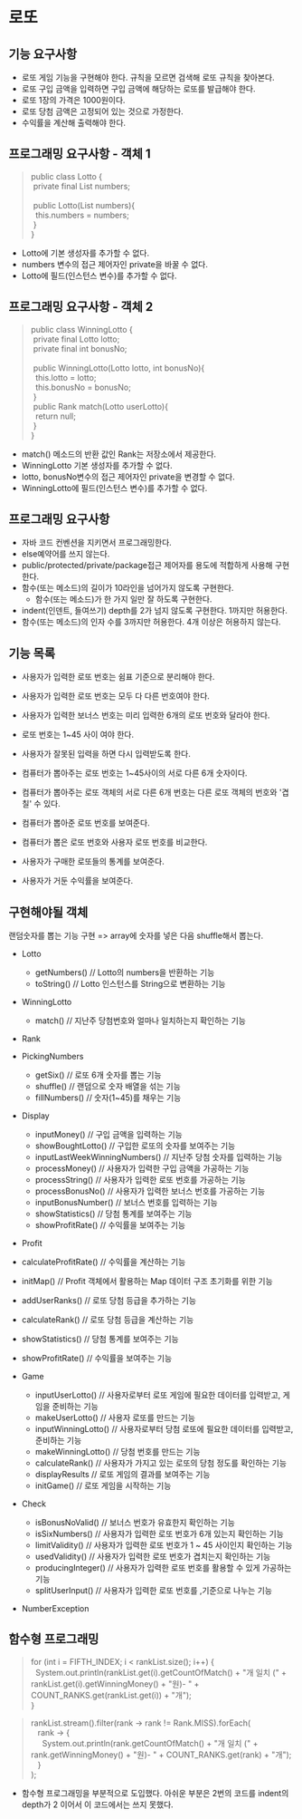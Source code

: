 # 로또

## 기능 요구사항
- 로또 게임 기능을 구현해야 한다. 규칙을 모르면 검색해 로또 규칙을 찾아본다.
- 로또 구입 금액을 입력하면 구입 금액에 해당하는 로또를 발급해야 한다.
- 로또 1장의 가격은 1000원이다.
- 로또 당첨 금액은 고정되어 있는 것으로 가정한다.
- 수익률을 계산해 출력해야 한다.

## 프로그래밍 요구사항 - 객체 1

> public class Lotto {  
&nbsp;private final List<Integer> numbers;  
&nbsp;  
&nbsp;public Lotto(List<Integer> numbers){  
&nbsp;&nbsp;this.numbers = numbers;  
&nbsp;}  
}
- Lotto에 기본 생성자를 추가할 수 없다.
- numbers 변수의 접근 제어자인 private을 바꿀 수 없다.
- Lotto에 필드(인스턴스 변수)를 추가할 수 없다.

## 프로그래밍 요구사항 - 객체 2

> public class WinningLotto {  
&nbsp;private final Lotto lotto;  
&nbsp;private final int bonusNo;  
&nbsp;  
&nbsp;public WinningLotto(Lotto lotto, int bonusNo){  
&nbsp;&nbsp;this.lotto = lotto;  
&nbsp;&nbsp;this.bonusNo = bonusNo;  
&nbsp;}  
&nbsp;public Rank match(Lotto userLotto){  
&nbsp;&nbsp;return null;  
&nbsp;}  
}

- match() 메소드의 반환 값인 Rank는 저장소에서 제공한다.
- WinningLotto 기본 생성자를 추가할 수 없다.
- lotto, bonusNo변수의 접근 제어자인 private을 변경할 수 없다.
- WinningLotto에 필드(인스턴스 변수)를 추가할 수 없다.

## 프로그래밍 요구사항

- 자바 코드 컨벤션을 지키면서 프로그래밍한다.
- else예약어를 쓰지 않는다.
- public/protected/private/package접근 제어자를 용도에 적합하게 사용해 구현한다.
- 함수(또는 메소드)의 길이가 10라인을 넘어가지 않도록 구현한다.
  - 함수(또는 메소드)가 한 가지 일만 잘 하도록 구현한다.
- indent(인덴트, 들여쓰기) depth를 2가 넘지 않도록 구현한다. 1까지만 허용한다.
- 함수(또는 메소드)의 인자 수를 3까지만 허용한다. 4개 이상은 허용하지 않는다.

## 기능 목록
 - 사용자가 입력한 로또 번호는 쉼표 기준으로 분리해야 한다.
 - 사용자가 입력한 로또 번호는 모두 다 다른 번호여야 한다.
 - 사용자가 입력한 보너스 번호는 미리 입력한 6개의 로또 번호와 달라야 한다.
 - 로또 번호는 1~45 사이 여야 한다.
 - 사용자가 잘못된 입력을 하면 다시 입력받도록 한다.
 
 
 - 컴퓨터가 뽑아주는 로또 번호는 1~45사이의 서로 다른 6개 숫자이다.
 - 컴퓨터가 뽑아주는 로또 객체의 서로 다른 6개 번호는 다른 로또 객체의 번호와 '겹칠' 수 있다.
 - 컴퓨터가 뽑아준 로또 번호를 보여준다.
 - 컴퓨터가 뽑은 로또 번호와 사용자 로또 번호를 비교한다.

 - 사용자가 구매한 로또들의 통계를 보여준다. 
 - 사용자가 거둔 수익률을 보여준다.

## 구현해야될 객체

랜덤숫자를 뽑는 기능 구현 => array에 숫자를 넣은 다음 shuffle해서
뽑는다.

- Lotto
  - getNumbers() // Lotto의 numbers을 반환하는 기능
  - toString() // Lotto 인스턴스를 String으로 변환하는 기능
  
- WinningLotto
  - match() // 지난주 당첨번호와 얼마나 일치하는지 확인하는 기능 

- Rank
  
- PickingNumbers
  - getSix() // 로또 6개 숫자를 뽑는 기능
  - shuffle() // 랜덤으로 숫자 배열을 섞는 기능
  - fillNumbers() // 숫자(1~45)를 채우는 기능

- Display
  - inputMoney() // 구입 금액을 입력하는 기능
  - showBoughtLotto() // 구입한 로또의 숫자를 보여주는 기능 
  - inputLastWeekWinningNumbers() // 지난주 당첨 숫자를 입력하는 기능
  - processMoney() // 사용자가 입력한 구입 금액을 가공하는 기능
  - processString() // 사용자가 입력한 로또 번호를 가공하는 기능
  - processBonusNo() // 사용자가 입력한 보너스 번호를 가공하는 기능
  - inputBonusNumber() // 보너스 번호를 입력하는 기능
  - showStatistics() // 당첨 통계를 보여주는 기능
  - showProfitRate() // 수익률을 보여주는 기능

 - Profit
  - calculateProfitRate() // 수익률을 계산하는 기능
  - initMap() // Profit 객체에서 활용하는 Map 데이터 구조 초기화를 위한 기능
  - addUserRanks() // 로또 당첨 등급을 추가하는 기능
  - calculateRank() // 로또 당첨 등급을 계산하는 기능
  - showStatistics() // 당첨 통계를 보여주는 기능
  - showProfitRate() // 수익률을 보여주는 기능

- Game
  - inputUserLotto() // 사용자로부터 로또 게임에 필요한 데이터를 입력받고, 게임을 준비하는 기능
  - makeUserLotto() // 사용자 로또를 만드는 기능
  - inputWinningLotto() // 사용자로부터 당첨 로또에 필요한 데이터를 입력받고, 준비하는 기능
  - makeWinningLotto() // 당첨 번호를 만드는 기능
  - calculateRank() // 사용자가 가지고 있는 로또의 당첨 정도를 확인하는 기능
  - displayResults // 로또 게임의 결과를 보여주는 기능
  - initGame() // 로또 게임을 시작하는 기능
 
- Check
  - isBonusNoValid() // 보너스 번호가 유효한지 확인하는 기능
  - isSixNumbers() // 사용자가 입력한 로또 번호가 6개 있는지 확인하는 기능
  - limitValidity() // 사용자가 입력한 로또 번호가 1 ~ 45 사이인지 확인하는 기능
  - usedValidity() // 사용자가 입력한 로또 번호가 겹치는지 확인하는 기능
  - producingInteger() // 사용자가 입력한 로또 번호를 활용할 수 있게 가공하는 기능
  - splitUserInput() // 사용자가 입력한 로또 번호를 ,기준으로 나누는 기능

- NumberException

 ## 함수형 프로그래밍

 >for (int i = FIFTH_INDEX; i < rankList.size(); i++) {    
&nbsp;&nbsp;System.out.println(rankList.get(i).getCountOfMatch() + "개 일치 (" + rankList.get(i).getWinningMoney() + "원)- " + COUNT_RANKS.get(rankList.get(i)) + "개");  
 >       }  

 >rankList.stream().filter(rank -> rank != Rank.MISS).forEach(  
 >&nbsp;&nbsp;               rank -> {  
 >&nbsp;&nbsp;&nbsp;&nbsp;                   System.out.println(rank.getCountOfMatch() + "개 일치 (" + rank.getWinningMoney() + "원)- " + COUNT_RANKS.get(rank) + "개");  
 >&nbsp;&nbsp;               }  
 >       );
 
 - 함수형 프로그래밍을 부분적으로 도입했다. 아쉬운 부분은 2번의 코드를 indent의 depth가 2 이어서 이 코드에서는 쓰지 못했다.
